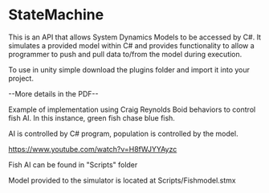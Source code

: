 # StateMachine

This is an API that allows System Dynamics Models to be accessed by C#. It simulates a provided model within C# and provides functionality to allow a programmer to push and pull data to/from the model during execution. 

To use in unity simple download the plugins folder and import it into your project. 

--More details in the PDF--

Example of implementation using Craig Reynolds Boid behaviors to control fish AI.
In this instance, green fish chase blue fish.

AI is controlled by C# program, population is controlled by the model.

https://www.youtube.com/watch?v=H8fWJYYAyzc

Fish AI can be found in "Scripts" folder

Model provided to the simulator is located at Scripts/Fishmodel.stmx

